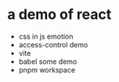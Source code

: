 # a demo of react 
- css in js emotion
- access-control demo
- vite 
- babel some demo
- pnpm workspace